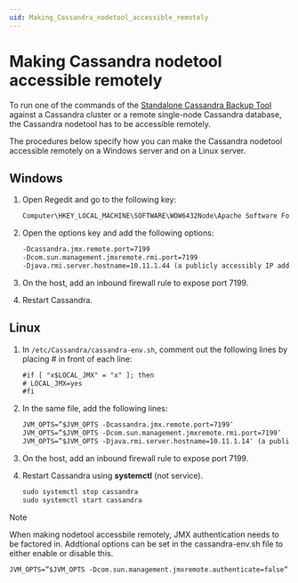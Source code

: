 ```yaml
---
uid: Making_Cassandra_nodetool_accessible_remotely
---
```


# Making Cassandra nodetool accessible remotely

To run one of the commands of the [Standalone Cassandra Backup Tool](xref:Standalone_Cassandra_Backup_Tool) against a Cassandra cluster or a remote single-node Cassandra database, the Cassandra nodetool has to be accessible remotely.

The procedures below specify how you can make the Cassandra nodetool accessible remotely on a Windows server and on a Linux server.

## Windows

1. Open Regedit and go to the following key:

    ```txt
    Computer\HKEY_LOCAL_MACHINE\SOFTWARE\WOW6432Node\Apache Software Foundation\Procrun 2.0\cassandra\Parameters\Java
    ```

1. Open the options key and add the following options:

    ```txt
    -Dcassandra.jmx.remote.port=7199
    -Dcom.sun.management.jmxremote.rmi.port=7199
    -Djava.rmi.server.hostname=10.11.1.44 (a publicly accessibly IP address to which the rmi server will listen)
    ```

1. On the host, add an inbound firewall rule to expose port 7199.

1. Restart Cassandra.

## Linux

1. In `/etc/Cassandra/cassandra-env.sh`, comment out the following lines by placing # in front of each line:

    ```txt
    #if [ "x$LOCAL_JMX" = "x" ]; then
    # LOCAL_JMX=yes
    #fi
    ```

1. In the same file, add the following lines:

    ```txt
    JVM_OPTS=”$JVM_OPTS -Dcassandra.jmx.remote.port=7199″
    JVM_OPTS=”$JVM_OPTS -Dcom.sun.management.jmxremote.rmi.port=7199″
    JVM_OPTS=”$JVM_OPTS -Djava.rmi.server.hostname=10.11.1.14″ (a publicly accessibly IP address to which the rmi server will listen)
    ```
    
1. On the host, add an inbound firewall rule to expose port 7199.

1. Restart Cassandra using **systemctl** (not service).

    ```txt
    sudo systemctl stop cassandra
    sudo systemctl start cassandra
    ```

> [!NOTE]
> When making nodetool accessbile remotely, JMX authentication needs to be factored in.
> Addtional options can be set in the cassandra-env.sh file to either enable or disable this.
> ```txt
> JVM_OPTS=”$JVM_OPTS -Dcom.sun.management.jmxremote.authenticate=false”  <Disables Authentiation which is enabled by default>
> ```

